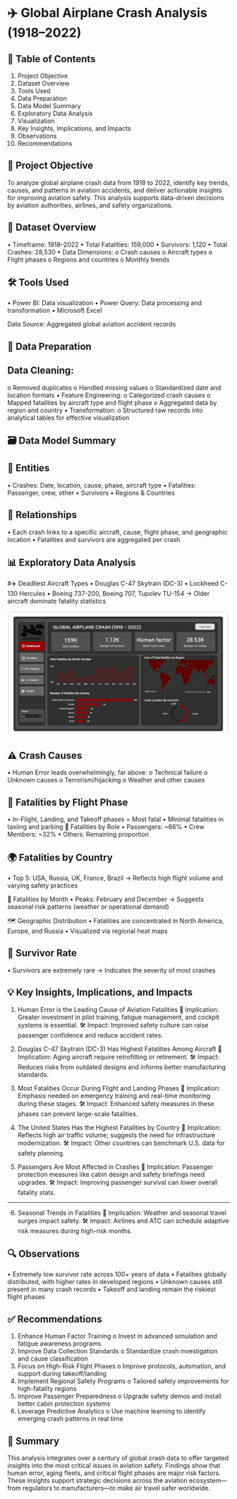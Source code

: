 # ✈️ Global Airplane Crash Analysis (1918–2022)

## 📑 Table of Contents
1.	Project Objective
2.	Dataset Overview
3.	Tools Used
4.	Data Preparation
5.	Data Model Summary
6.	Exploratory Data Analysis
7.	Visualization
8.	Key Insights, Implications, and Impacts
9.	Observations
10.	Recommendations

## 🎯 Project Objective
To analyze global airplane crash data from 1918 to 2022, identify key trends, causes, and patterns in aviation accidents, and deliver actionable insights for improving aviation safety. This analysis supports data-driven decisions by aviation authorities, airlines, and safety organizations.

## 📂 Dataset Overview
•	Timeframe: 1918–2022
•	Total Fatalities: 159,000
•	Survivors: 1,120
•	Total Crashes: 28,530
•	Data Dimensions:
o	Crash causes
o	Aircraft types
o	Flight phases
o	Regions and countries
o	Monthly trends

## 🛠 Tools Used
•	Power BI: Data visualization
•	Power Query: Data processing and transformation
•	Microsoft Excel

Data Source: Aggregated global aviation accident records
## 🧹 Data Preparation

## Data Cleaning:
o	Removed duplicates
o	Handled missing values
o	Standardized date and location formats
•	Feature Engineering:
o	Categorized crash causes
o	Mapped fatalities by aircraft type and flight phase
o	Aggregated data by region and country
•	Transformation:
o	Structured raw records into analytical tables for effective visualization

## 🗃️ Data Model Summary
## 📁 Entities
•	Crashes: Date, location, cause, phase, aircraft type
•	Fatalities: Passenger, crew, other
•	Survivors
•	Regions & Countries

## 🔗 Relationships
•	Each crash links to a specific aircraft, cause, flight phase, and geographic location
•	Fatalities and survivors are aggregated per crash

## 📊 Exploratory Data Analysis
#✈️ Deadliest Aircraft Types
•	Douglas C-47 Skytrain (DC-3)
•	Lockheed C-130 Hercules
•	Boeing 737-200, Boeing 707, Tupolev TU-154
→ Older aircraft dominate fatality statistics

![](Dash1.png)

## ⚠️ Crash Causes
•	Human Error leads overwhelmingly, far above:
o	Technical failure
o	Unknown causes
o	Terrorism/hijacking
o	Weather and other causes

## 🛫 Fatalities by Flight Phase
•	In-Flight, Landing, and Takeoff phases = Most fatal
•	Minimal fatalities in taxiing and parking
👥 Fatalities by Role
•	Passengers: ~66%
•	Crew Members: ~32%
•	Others: Remaining proportion

## 🌍 Fatalities by Country
•	Top 5: USA, Russia, UK, France, Brazil
→ Reflects high flight volume and varying safety practices

📅 Fatalities by Month
•	Peaks: February and December
→ Suggests seasonal risk patterns (weather or operational demand)

🗺️ Geographic Distribution
•	Fatalities are concentrated in North America, Europe, and Russia
•	Visualized via regional heat maps

## 🚨 Survivor Rate
•	Survivors are extremely rare
→ Indicates the severity of most crashes

## 💡 Key Insights, Implications, and Impacts
1. Human Error is the Leading Cause of Aviation Fatalities
🔎 Implication:
Greater investment in pilot training, fatigue management, and cockpit systems is essential.
🛠 Impact:
Improved safety culture can raise passenger confidence and reduce accident rates.
2. Douglas C-47 Skytrain (DC-3) Has Highest Fatalities Among Aircraft
🔎 Implication:
Aging aircraft require retrofitting or retirement.
🛠 Impact:
Reduces risks from outdated designs and informs better manufacturing standards.
3. Most Fatalities Occur During Flight and Landing Phases
🔎 Implication:
Emphasis needed on emergency training and real-time monitoring during these stages.
🛠 Impact:
Enhanced safety measures in these phases can prevent large-scale fatalities.
4. The United States Has the Highest Fatalities by Country
🔎 Implication:
Reflects high air traffic volume; suggests the need for infrastructure modernization.
🛠 Impact:
Other countries can benchmark U.S. data for safety planning.

5. Passengers Are Most Affected in Crashes
🔎 Implication:
Passenger protection measures like cabin design and safety briefings need upgrades.
🛠 Impact:
Improving passenger survival can lower overall fatality stats.
________________________________________
6. Seasonal Trends in Fatalities
🔎 Implication:
Weather and seasonal travel surges impact safety.
🛠 Impact:
Airlines and ATC can schedule adaptive risk measures during high-risk months.

## 🔍 Observations
•	Extremely low survivor rate across 100+ years of data
•	Fatalities globally distributed, with higher rates in developed regions
•	Unknown causes still present in many crash records
•	Takeoff and landing remain the riskiest flight phases

## ✅ Recommendations
1.	Enhance Human Factor Training
o	Invest in advanced simulation and fatigue awareness programs
2.	Improve Data Collection Standards
o	Standardize crash investigation and cause classification
3.	Focus on High-Risk Flight Phases
o	Improve protocols, automation, and support during takeoff/landing
4.	Implement Regional Safety Programs
o	Tailored safety improvements for high-fatality regions
5.	Improve Passenger Preparedness
o	Upgrade safety demos and install better cabin protection systems
6.	Leverage Predictive Analytics
o	Use machine learning to identify emerging crash patterns in real time

## 📘 Summary
This analysis integrates over a century of global crash data to offer targeted insights into the most critical issues in aviation safety. Findings show that human error, aging fleets, and critical flight phases are major risk factors. These insights support strategic decisions across the aviation ecosystem—from regulators to manufacturers—to make air travel safer worldwide.

